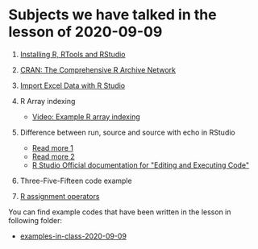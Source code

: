 # Subjects we have talked in the lesson of 2020-09-09


1. [Installing R, RTools and RStudio](../installing-r.md)


2. [CRAN: The Comprehensive R Archive Network](../CRAN.md)


3. [Import Excel Data with R Studio](../import-excel-data-in-rstudio)


4. R Array indexing
	- [Video: Example R array indexing](https://youtu.be/nnx8_2Ckt-g)


5. Difference between run, source and source with echo in RStudio
	- [Read more 1](https://stackoverflow.com/questions/28097426/how-to-suppress-output-in-rstudio/28097505#28097505)
	- [Read more 2](https://stackoverflow.com/questions/23923638/rstudio-difference-between-run-and-source)
	- [R Studio Official documentation for "Editing and Executing Code"](https://support.rstudio.com/hc/en-us/articles/200484448-Editing-and-Executing-Code)

6. Three-Five-Fifteen code example

7. [R assignment operators](../R-assignment-operators.md)

You can find example codes that have been written in the lesson in following folder:
 - [examples-in-class-2020-09-09](source-files-2020/r-course-jacobs-2020-09-09.zip)


